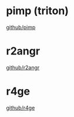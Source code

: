 <!-- TITLE: angr and r2 -->

# pimp (triton)
[github/pimp](https://github.com/kamou/pimp)
# r2angr
[github/r2angr](https://github.com/radare/radare2-extras/tree/master/r2angr)
# r4ge
[github/r4ge](https://github.com/gast04/r4ge)